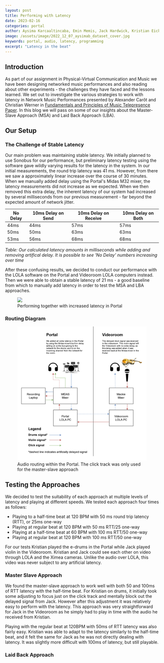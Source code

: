 ```yaml
---
layout: post
title: Performing with Latency
date: 2023-02-16
categories: portal
author: Aysima Karcaaltincaba, Emin Memis, Jack Hardwick, Kristian Eicke
image: /assets/image/2022_12_07_aysimab_dataset_cover.jpg
keywords: portal, audio, latency, programming
excerpt: "Latency in the beat"
---
```


## Introduction

As part of our assignment in Physical-Virtual Communication and Music we have been designing networked music performances and also reading about other experiments - the challenges they have faced and the lessons learned. We set out to investigate the various strategies to work with latency in Network Music Performances presented by Alexander Carôt and Christian Werner in [Fundamentals and Principles of Music Telepresence Paper](https://revistas.ucp.pt/index.php/jsta/article/view/6956). In this blog we will pass on some of our insights about the Master-Slave Approach (MSA) and Laid Back Approach (LBA).

## Our Setup

### The Challenge of Stable Latency

Our main problem was maintaining stable latency. We initially planned to use Sonobus for our performance, but preliminary latency testing using the software gave wildly varying results for the latency in the system. In our initial measurements, the round trip latency was 41 ms. However, from there we saw a approximately linear increase over the course of 30 minutes. When we manually added delay using the Portal's Midas M32 mixer, the latency measurements did not increase as we expected. When we then removed this extra delay, the inherent latency of our system had increased by several milliseconds from our previous measurement - far beyond the expected amount of network jitter.

| No Delay | 10ms Delay on Send | 10ms Delay on Receive | 10ms Delay on Both |
|----------|---------------|------------------|---------------|
| 44ms     | 44ms          | 57ms             | 57ms          |
| 50ms     | 50ms          | 63ms             | 63ms          |
| 53ms     | 56ms          | 68ms             | 68ms          |

*Table: Our calculated latency amounts in milliseconds while adding and removing artifical delay. It is possible to see 'No Delay' numbers increasing over time*

After these confusing results, we decided to conduct our performance with the LOLA software on the Portal and Videoroom LOLA computers instead. Then we were able to obtain a stable latency of 21 ms - a good baseline from which to manually add latency in order to test the MSA and LBA approaches.

<figure>
   <img
      src="https://www.uio.no/english/studies/programmes/mct-master/blog/assets/image/2023_02_16_aysimab_latency_assignment.jpeg?alt=original" />
   <figcaption>Performing together with increased latency in Portal</figcaption>
</figure>

### Routing Diagram

<figure>
   <img
      src="/assets/image/2023_02_17_jackeh_MSA_LBA_routing_diagram.png" />
   <figcaption>Audio routing within the Portal. The click track was only used for the master-slave approach</figcaption>
</figure>

## Testing the Approaches

We decided to test the suitability of each approach at multiple levels of latency and playing at different speeds. We tested each approach four times as follows:
- Playing to a half-time beat at 120 BPM with 50 ms round trip latency (RTT), or 25ms one-way
- Playing at regular beat at 120 BPM with 50 ms RTT/25 one-way
- Playing at a half-time beat at 60 BPM with 100 ms RTT/50 one-way
- Playing at regular beat at 120 BPM with 100 ms RTT/50 one-way

For our tests Kristian played the e-drums in the Portal while Jack played violin in the Videoroom. Kristian and Jack could see each other on video through LOLA and the Ximea cameras. Unlike the audio over LOLA, this video was never subject to any artificial latency.

### Master Slave Approach

We found the master-slave approach to work well with both 50 and 100ms of RTT latency with the half-time beat. For Kristian on drums, it initially took some adjusting to focus just on the click track and mentally block out the delayed signal from Jack. However after this adjustment it was relatively easy to perform with the latency. This approach was very straightforward for Jack in the Videoroom as he simply had to play in time with the audio he received from Kristian.

Playing with the regular beat at 120BPM with 50ms of RTT latency was also fairly easy. Kristian was able to adapt to the latency similarly to the half-time beat, and it felt the same for Jack as he was not directly dealing with latency. It was slightly more difficult with 100ms of latency, but still playable.

### Laid Back Approach

